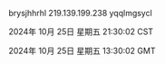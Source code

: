 brysjhhrhl 219.139.199.238 yqqlmgsycl

2024年 10月 25日 星期五 21:30:02 CST

2024年 10月 25日 星期五 13:30:02 GMT
